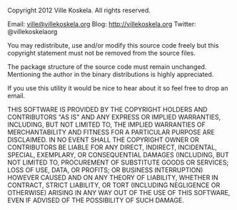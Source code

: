 Copyright 2012 Ville Koskela. All rights reserved.

Email: ville@villekoskela.org
Blog: http://villekoskela.org
Twitter: @villekoskelaorg

You may redistribute, use and/or modify this source code freely
but this copyright statement must not be removed from the source files.

The package structure of the source code must remain unchanged.
Mentioning the author in the binary distributions is highly appreciated.

If you use this utility it would be nice to hear about it so feel free to drop
an email.

THIS SOFTWARE IS PROVIDED BY THE COPYRIGHT HOLDERS AND CONTRIBUTORS "AS IS" AND
ANY EXPRESS OR IMPLIED WARRANTIES, INCLUDING, BUT NOT LIMITED TO, THE IMPLIED
WARRANTIES OF MERCHANTABILITY AND FITNESS FOR A PARTICULAR PURPOSE ARE
DISCLAIMED. IN NO EVENT SHALL THE COPYRIGHT OWNER OR CONTRIBUTORS BE LIABLE FOR
ANY DIRECT, INDIRECT, INCIDENTAL, SPECIAL, EXEMPLARY, OR CONSEQUENTIAL DAMAGES
(INCLUDING, BUT NOT LIMITED TO, PROCUREMENT OF SUBSTITUTE GOODS OR SERVICES;
LOSS OF USE, DATA, OR PROFITS; OR BUSINESS INTERRUPTION) HOWEVER CAUSED AND
ON ANY THEORY OF LIABILITY, WHETHER IN CONTRACT, STRICT LIABILITY, OR TORT
(INCLUDING NEGLIGENCE OR OTHERWISE) ARISING IN ANY WAY OUT OF THE USE OF THIS
SOFTWARE, EVEN IF ADVISED OF THE POSSIBILITY OF SUCH DAMAGE.
